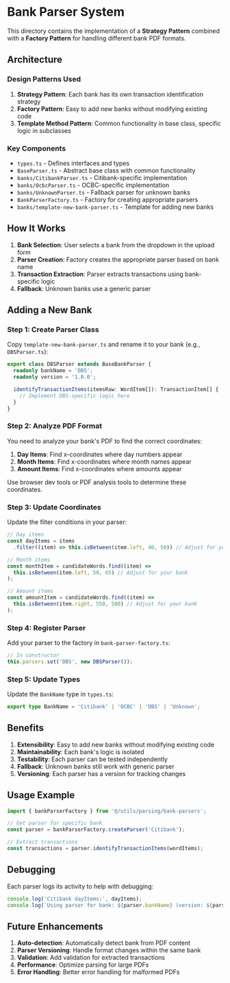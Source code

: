 # Bank Parser System

This directory contains the implementation of a **Strategy Pattern** combined with a **Factory Pattern** for handling different bank PDF formats.

## Architecture

### Design Patterns Used

1. **Strategy Pattern**: Each bank has its own transaction identification strategy
2. **Factory Pattern**: Easy to add new banks without modifying existing code
3. **Template Method Pattern**: Common functionality in base class, specific logic in subclasses

### Key Components

- `types.ts` - Defines interfaces and types
- `BaseParser.ts` - Abstract base class with common functionality
- `banks/CitibankParser.ts` - Citibank-specific implementation
- `banks/OcbcParser.ts` - OCBC-specific implementation
- `banks/UnknownParser.ts` - Fallback parser for unknown banks
- `BankParserFactory.ts` - Factory for creating appropriate parsers
- `banks/template-new-bank-parser.ts` - Template for adding new banks

## How It Works

1. **Bank Selection**: User selects a bank from the dropdown in the upload form
2. **Parser Creation**: Factory creates the appropriate parser based on bank name
3. **Transaction Extraction**: Parser extracts transactions using bank-specific logic
4. **Fallback**: Unknown banks use a generic parser

## Adding a New Bank

### Step 1: Create Parser Class

Copy `template-new-bank-parser.ts` and rename it to your bank (e.g., `DBSParser.ts`):

```typescript
export class DBSParser extends BaseBankParser {
  readonly bankName = 'DBS';
  readonly version = '1.0.0';

  identifyTransactionItems(itemsRaw: WordItem[]): TransactionItem[] {
    // Implement DBS-specific logic here
  }
}
```

### Step 2: Analyze PDF Format

You need to analyze your bank's PDF to find the correct coordinates:

1. **Day Items**: Find x-coordinates where day numbers appear
2. **Month Items**: Find x-coordinates where month names appear  
3. **Amount Items**: Find x-coordinates where amounts appear

Use browser dev tools or PDF analysis tools to determine these coordinates.

### Step 3: Update Coordinates

Update the filter conditions in your parser:

```typescript
// Day items
const dayItems = items
  .filter((item) => this.isBetween(item.left, 40, 50)) // Adjust for your bank

// Month items  
const monthItem = candidateWords.find((item) =>
  this.isBetween(item.left, 50, 65) // Adjust for your bank
);

// Amount items
const amountItem = candidateWords.find((item) =>
  this.isBetween(item.right, 550, 580) // Adjust for your bank
);
```

### Step 4: Register Parser

Add your parser to the factory in `bank-parser-factory.ts`:

```typescript
// In constructor
this.parsers.set('DBS', new DBSParser());
```

### Step 5: Update Types

Update the `BankName` type in `types.ts`:

```typescript
export type BankName = 'Citibank' | 'OCBC' | 'DBS' | 'Unknown';
```

## Benefits

1. **Extensibility**: Easy to add new banks without modifying existing code
2. **Maintainability**: Each bank's logic is isolated
3. **Testability**: Each parser can be tested independently
4. **Fallback**: Unknown banks still work with generic parser
5. **Versioning**: Each parser has a version for tracking changes

## Usage Example

```typescript
import { bankParserFactory } from '@/utils/parsing/bank-parsers';

// Get parser for specific bank
const parser = bankParserFactory.createParser('Citibank');

// Extract transactions
const transactions = parser.identifyTransactionItems(wordItems);
```

## Debugging

Each parser logs its activity to help with debugging:

```typescript
console.log('Citibank dayItems:', dayItems);
console.log(`Using parser for bank: ${parser.bankName} (version: ${parser.version})`);
```

## Future Enhancements

1. **Auto-detection**: Automatically detect bank from PDF content
2. **Parser Versioning**: Handle format changes within the same bank
3. **Validation**: Add validation for extracted transactions
4. **Performance**: Optimize parsing for large PDFs
5. **Error Handling**: Better error handling for malformed PDFs 